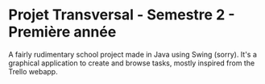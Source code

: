 # Projet Transversal - Semestre 2 - Première année

A fairly rudimentary school project made in Java using Swing (sorry). It's a graphical application to create and browse tasks, mostly inspired from the Trello webapp.
